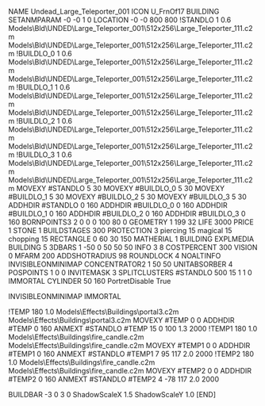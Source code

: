 NAME Undead_Large_Teleporter_001
ICON U_FrnOf17
BUILDING
SETANMPARAM -0 -0 1 0
LOCATION -0 -0 800 800
!STANDLO      1 0.6 Models\Bld\UNDED\Large_Teleporter_001\512x256\Large_Teleporter_111.c2m Models\Bld\UNDED\Large_Teleporter_001\512x256\Large_Teleporter_111.c2m 
!BUILDLO_0    1 0.6 Models\Bld\UNDED\Large_Teleporter_001\512x256\Large_Teleporter_111.c2m Models\Bld\UNDED\Large_Teleporter_001\512x256\Large_Teleporter_111.c2m 
!BUILDLO_1    1 0.6 Models\Bld\UNDED\Large_Teleporter_001\512x256\Large_Teleporter_111.c2m Models\Bld\UNDED\Large_Teleporter_001\512x256\Large_Teleporter_111.c2m 
!BUILDLO_2    1 0.6 Models\Bld\UNDED\Large_Teleporter_001\512x256\Large_Teleporter_111.c2m Models\Bld\UNDED\Large_Teleporter_001\512x256\Large_Teleporter_111.c2m 
!BUILDLO_3    1 0.6 Models\Bld\UNDED\Large_Teleporter_001\512x256\Large_Teleporter_111.c2m Models\Bld\UNDED\Large_Teleporter_001\512x256\Large_Teleporter_111.c2m 
MOVEXY #STANDLO   5 30
MOVEXY #BUILDLO_0 5 30
MOVEXY #BUILDLO_1 5 30
MOVEXY #BUILDLO_2 5 30
MOVEXY #BUILDLO_3 5 30
ADDHDIR #STANDLO 0 160
ADDHDIR #BUILDLO_0 0 160
ADDHDIR #BUILDLO_1 0 160
ADDHDIR #BUILDLO_2 0 160
ADDHDIR #BUILDLO_3 0 160
BORNPOINTS3 2 0 0 0 100 80 0
GEOMETRY 1 199 32
LIFE     3000
PRICE 1 STONE 1
BUILDSTAGES 300
PROTECTION 3 piercing 15 magical 15 chopping 15
RECTANGLE    0 60 30 150
MATHERIAL 1 BUILDING
EXPLMEDIA BUILDING 5
3DBARS 1 -50 0 50 50 50
INFO 3 8
COSTPERCENT 300
VISION 0
MFARM 200
ADDSHOTRADIUS 98
ROUNDLOCK 4
NOALTINFO
INVISIBLEONMINIMAP
CONCENTRATOR2 1  50 50
UNITABSORBER 4
POSPOINTS 1 0 0
INVITEMASK 3
SPLITCLUSTERS #STANDLO 500 15 1 1 0
IMMORTAL
CYLINDER 50 160
PortretDisable True

INVISIBLEONMINIMAP
IMMORTAL

!TEMP 180 1.0 Models\Effects\Buildings\portal3.c2m Models\Effects\Buildings\portal3.c2m
MOVEXY  #TEMP 0 0
ADDHDIR #TEMP 0 160
ANMEXT #STANDLO #TEMP 15 0 100 1.3 2000
!TEMP1 180 1.0 Models\Effects\Buildings\fire_candle.c2m Models\Effects\Buildings\fire_candle.c2m
MOVEXY  #TEMP1 0 0
ADDHDIR #TEMP1 0 160
ANMEXT #STANDLO #TEMP1 7 95 117 2.0 2000
!TEMP2 180 1.0 Models\Effects\Buildings\fire_candle.c2m Models\Effects\Buildings\fire_candle.c2m
MOVEXY  #TEMP2 0 0
ADDHDIR #TEMP2 0 160
ANMEXT #STANDLO #TEMP2 4 -78 117 2.0 2000

BUILDBAR -3 0 3 0
ShadowScaleX 1.5
ShadowScaleY 1.0
[END]
